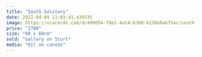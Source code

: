 ```yaml
---
title: "South Solitary"
date: 2022-04-09 11:03:41.439335
image: https://ucarecdn.com/dc499d54-fde1-4a14-b3b0-b130a9ab75ac/south-solitary.jpg
price: "1700"
size: "60 x 60cm"
sold: "Gallery on Sturt"
media: "Oil on canvas"
---
```



